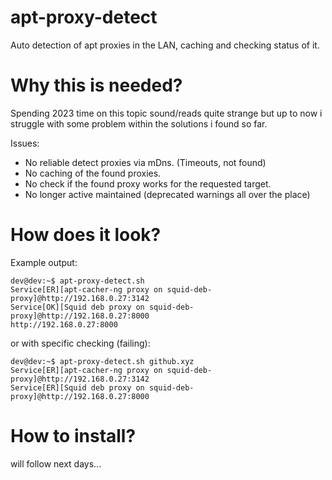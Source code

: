 # apt-proxy-detect
Auto detection of apt proxies in the LAN, caching and checking status of it.

# Why this is needed?
Spending 2023 time on this topic sound/reads quite strange but up to now
i struggle with some problem within the solutions i found so far.

Issues:
* No reliable detect proxies via mDns. (Timeouts, not found)
* No caching of the found proxies.
* No check if the found proxy works for the requested target.
* No longer active maintained (deprecated warnings all over the place)

# How does it look?

Example output:
```
dev@dev:~$ apt-proxy-detect.sh 
Service[ER][apt-cacher-ng proxy on squid-deb-proxy]@http://192.168.0.27:3142 
Service[OK][Squid deb proxy on squid-deb-proxy]@http://192.168.0.27:8000 
http://192.168.0.27:8000
```

or with specific checking (failing):
```
dev@dev:~$ apt-proxy-detect.sh github.xyz
Service[ER][apt-cacher-ng proxy on squid-deb-proxy]@http://192.168.0.27:3142 
Service[ER][Squid deb proxy on squid-deb-proxy]@http://192.168.0.27:8000 
```

# How to install?

will follow next days...